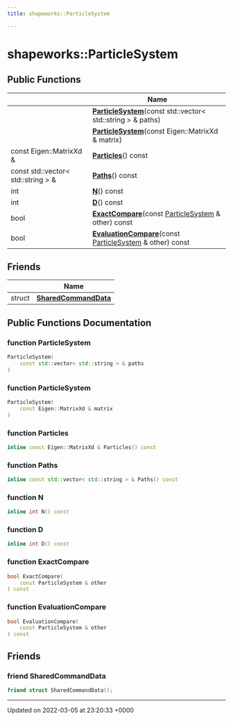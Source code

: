 ```yaml
---
title: shapeworks::ParticleSystem

---
```


# shapeworks::ParticleSystem





## Public Functions

|                | Name           |
| -------------- | -------------- |
| | **[ParticleSystem](../Classes/classshapeworks_1_1ParticleSystem.md#function-particlesystem)**(const std::vector< std::string > & paths) |
| | **[ParticleSystem](../Classes/classshapeworks_1_1ParticleSystem.md#function-particlesystem)**(const Eigen::MatrixXd & matrix) |
| const Eigen::MatrixXd & | **[Particles](../Classes/classshapeworks_1_1ParticleSystem.md#function-particles)**() const |
| const std::vector< std::string > & | **[Paths](../Classes/classshapeworks_1_1ParticleSystem.md#function-paths)**() const |
| int | **[N](../Classes/classshapeworks_1_1ParticleSystem.md#function-n)**() const |
| int | **[D](../Classes/classshapeworks_1_1ParticleSystem.md#function-d)**() const |
| bool | **[ExactCompare](../Classes/classshapeworks_1_1ParticleSystem.md#function-exactcompare)**(const [ParticleSystem](../Classes/classshapeworks_1_1ParticleSystem.md) & other) const |
| bool | **[EvaluationCompare](../Classes/classshapeworks_1_1ParticleSystem.md#function-evaluationcompare)**(const [ParticleSystem](../Classes/classshapeworks_1_1ParticleSystem.md) & other) const |

## Friends

|                | Name           |
| -------------- | -------------- |
| struct | **[SharedCommandData](../Classes/classshapeworks_1_1ParticleSystem.md#friend-sharedcommanddata)**  |

## Public Functions Documentation

### function ParticleSystem

```cpp
ParticleSystem(
    const std::vector< std::string > & paths
)
```


### function ParticleSystem

```cpp
ParticleSystem(
    const Eigen::MatrixXd & matrix
)
```


### function Particles

```cpp
inline const Eigen::MatrixXd & Particles() const
```


### function Paths

```cpp
inline const std::vector< std::string > & Paths() const
```


### function N

```cpp
inline int N() const
```


### function D

```cpp
inline int D() const
```


### function ExactCompare

```cpp
bool ExactCompare(
    const ParticleSystem & other
) const
```


### function EvaluationCompare

```cpp
bool EvaluationCompare(
    const ParticleSystem & other
) const
```


## Friends

### friend SharedCommandData

```cpp
friend struct SharedCommandData();
```


-------------------------------

Updated on 2022-03-05 at 23:20:33 +0000